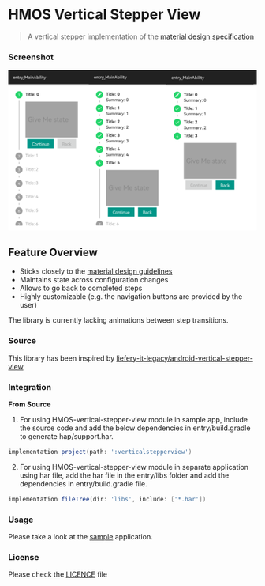 # HMOS Vertical Stepper View
> A vertical stepper implementation of the [material design specification][1]


### Screenshot
![Sample app screenshots](screenshots/screen.png)

## Feature Overview

- Sticks closely to the [material design guidelines][1]
- Maintains state across configuration changes
- Allows to go back to completed steps
- Highly customizable (e.g. the navigation buttons are provided by the user)

The library is currently lacking animations between step transitions.

### Source
This library has been inspired by [liefery-it-legacy/android-vertical-stepper-view](https://github.com/liefery-it-legacy/android-vertical-stepper-view)



### Integration

**From Source**
1. For using HMOS-vertical-stepper-view module in sample app, include the source code and 
add the below dependencies in entry/build.gradle to generate hap/support.har.
```groovy
implementation project(path: ':verticalstepperview')
```

2. For using HMOS-vertical-stepper-view module in separate application using har file, add the har file in the entry/libs 
folder and add the dependencies in entry/build.gradle file.
```groovy
implementation fileTree(dir: 'libs', include: ['*.har'])
```
### Usage

Please take a look at the [sample][2] application.


### License
Please check the [LICENCE](LICENSE) file

[1]: https://material.io/archive/guidelines/components/steppers.html#
[2]: /entry/src/main/java/com/liefery/android/verticalstepperview/slice
